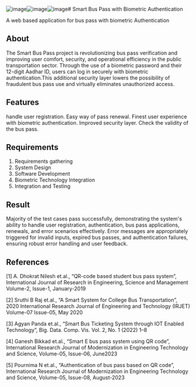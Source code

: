 ![image](https://github.com/Naveenkumarmss/SmartPass/assets/127672824/60f79f12-7dce-4ea8-8128-c9f9dcd496c2)![image](https://github.com/Naveenkumarmss/SmartPass/assets/127672824/bfa36720-5f05-48bd-a9fe-74cb19086a92)![image](https://github.com/Naveenkumarmss/SmartPass/assets/127672824/095fa9a8-49d5-4f1a-ab10-d66ea923e37c)# Smart Bus Pass with Biometric Authentication

A web based application for bus pass with biometric Authentication

## About

The Smart Bus Pass project is revolutionizing bus pass verification and improving user comfort, security, and operational efficiency in the public transportation sector. Through the use of a biometric password and their 12-digit Aadhar ID, users can log in securely with biometric authentication.This additional security layer lowers the possibility of fraudulent bus pass use and virtually eliminates unauthorized access. 

## Features

handle user registration. 
Easy way of pass renewal.
Finest user experience with biometric authentication.
Improved security layer.
Check the validity of the bus pass.

## Requirements

1. Requirements gathering
2. System Design 
3. Software Development 
4. Biometric Technology Integration 
5. Integration and Testing


## Result

Majority of the test cases pass successfully, demonstrating the system's ability to handle user registration, authentication, bus pass applications, renewals, and error scenarios effectively.
Error messages are appropriately triggered for invalid inputs, expired bus passes, and authentication failures, ensuring robust error handling and user feedback.


## References

[1] A. Dhokrat Nilesh et.al., “QR-code based student bus pass system”, International Journal 
    of Research in Engineering, Science and Management Volume-2, Issue-1, January-2019

 [2] Sruthi B Raj et.al., “A Smart System for College Bus Transportation”, 2020 International 
    Research Journal of Engineering and Technology (IRJET) Volume-07 Issue-05, May 2020

 [3] Agyan Panda et.al., “Smart Bus Ticketing System through IOT Enabled Technology”, Big. 
     Data. Comp. Vis. Vol. 2, No. 1 (2022) 1–8

[4] Ganesh Bikkad et.al., “Smart E bus pass system using QR code”, International Research 
    Journal of Modernization in Engineering Technology and Science, Volume-05, Issue-06, June2023

[5] Pournima N et.al., “Authentication of bus pass based on QR code”, International Research 
    Journal of Modernization in Engineering Technology and Science, Volume-05, Issue-08, 
    August-2023


